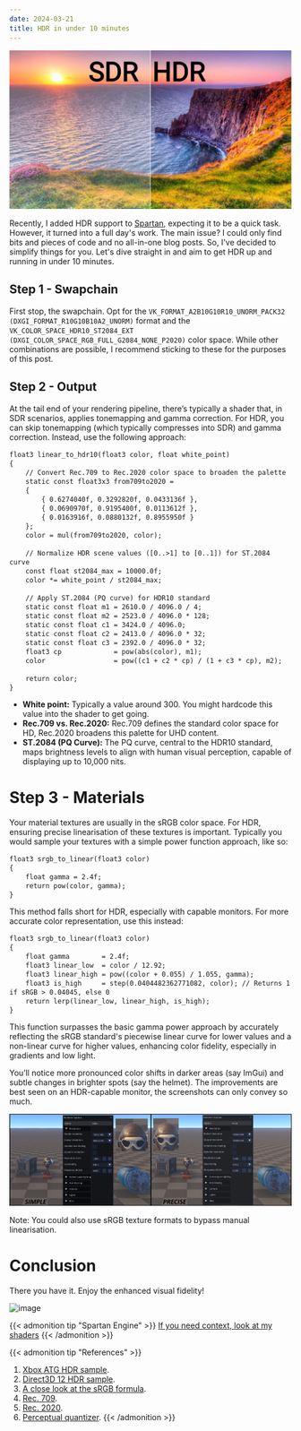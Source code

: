 ```yaml
---
date: 2024-03-21
title: HDR in under 10 minutes
---
```


![image](/media/post_hdr_banner.jpg)

Recently, I added HDR support to [Spartan](https://github.com/PanosK92/SpartanEngine), expecting it to be a quick task.
However, it turned into a full day's work. The main issue? I could only find bits and pieces of code and no all-in-one blog posts.
So, I've decided to simplify things for you. Let's dive straight in and aim to get HDR up and running in under 10 minutes.

## Step 1 - Swapchain
First stop, the swapchain. Opt for the `VK_FORMAT_A2B10G10R10_UNORM_PACK32 (DXGI_FORMAT_R10G10B10A2_UNORM)` format and the `VK_COLOR_SPACE_HDR10_ST2084_EXT (DXGI_COLOR_SPACE_RGB_FULL_G2084_NONE_P2020)` color space.
While other combinations are possible, I recommend sticking to these for the purposes of this post.


## Step 2 - Output
At the tail end of your rendering pipeline, there’s typically a shader that, in SDR scenarios, applies tonemapping and gamma correction.
For HDR, you can skip tonemapping (which typically compresses into SDR) and gamma correction. Instead, use the following approach:

```
float3 linear_to_hdr10(float3 color, float white_point)
{
    // Convert Rec.709 to Rec.2020 color space to broaden the palette
    static const float3x3 from709to2020 =
    {
        { 0.6274040f, 0.3292820f, 0.0433136f },
        { 0.0690970f, 0.9195400f, 0.0113612f },
        { 0.0163916f, 0.0880132f, 0.8955950f }
    };   
    color = mul(from709to2020, color);

    // Normalize HDR scene values ([0..>1] to [0..1]) for ST.2084 curve
    const float st2084_max = 10000.0f;
    color *= white_point / st2084_max;

    // Apply ST.2084 (PQ curve) for HDR10 standard
    static const float m1 = 2610.0 / 4096.0 / 4;
    static const float m2 = 2523.0 / 4096.0 * 128;
    static const float c1 = 3424.0 / 4096.0;
    static const float c2 = 2413.0 / 4096.0 * 32;
    static const float c3 = 2392.0 / 4096.0 * 32;
    float3 cp             = pow(abs(color), m1);
    color                 = pow((c1 + c2 * cp) / (1 + c3 * cp), m2);

    return color;
}
```
- **White point:** Typically a value around 300. You might hardcode this value into the shader to get going.
- **Rec.709 vs. Rec.2020:** Rec.709 defines the standard color space for HD, Rec.2020 broadens this palette for UHD content.
- **ST.2084 (PQ Curve):** The PQ curve, central to the HDR10 standard, maps brightness levels to align with human visual perception, capable of displaying up to 10,000 nits.

# Step 3 - Materials
Your material textures are usually in the sRGB color space. 
For HDR, ensuring precise linearisation of these textures is important. 
Typically you would sample your textures with a simple power function approach, like so:

```
float3 srgb_to_linear(float3 color) 
{ 
    float gamma = 2.4f;
    return pow(color, gamma); 
}
```

This method falls short for HDR, especially with capable monitors.
For more accurate color representation, use this instead:

```
float3 srgb_to_linear(float3 color)
{
    float gamma        = 2.4f;
    float3 linear_low  = color / 12.92;
    float3 linear_high = pow((color + 0.055) / 1.055, gamma);
    float3 is_high     = step(0.0404482362771082, color); // Returns 1 if sRGB > 0.04045, else 0
    return lerp(linear_low, linear_high, is_high);
}
```

This function surpasses the basic gamma power approach by accurately reflecting the sRGB standard's piecewise
linear curve for lower values and a non-linear curve for higher values, enhancing color fidelity, especially in gradients and low light.

You’ll notice more pronounced color shifts in darker areas (say ImGui) and subtle changes in brighter spots (say the helmet). 
The improvements are best seen on an HDR-capable monitor, the screenshots can only convey so much.

![image](/media/post_hdr_gamma.jpg)

Note: You could also use sRGB texture formats to bypass manual linearisation.

# Conclusion
There you have it. Enjoy the enhanced visual fidelity!

![image](/media/post_sdr_hdr.png)

{{< admonition tip "Spartan Engine" >}}
[If you need context, look at my shaders](https://github.com/PanosK92/SpartanEngine/tree/master/data/shaders)
{{< /admonition >}}

{{< admonition tip "References" >}}
1. [Xbox ATG HDR sample](https://github.com/microsoft/Xbox-ATG-Samples/tree/main/Kits/ATGTK/HDR).
2. [Direct3D 12 HDR sample](https://learn.microsoft.com/en-us/samples/microsoft/directx-graphics-samples/d3d12-hdr-sample-win32/).
3. [A close look at the sRGB formula](https://entropymine.com/imageworsener/srgbformula/).
4. [Rec. 709](https://en.wikipedia.org/wiki/Rec._709).
4. [Rec. 2020](https://en.wikipedia.org/wiki/Rec._2020).
4. [Perceptual quantizer](https://en.wikipedia.org/wiki/Perceptual_quantizer).
{{< /admonition >}}